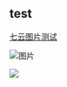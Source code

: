 ## test
[七云图片测试](http://p09t4njbf.bkt.clouddn.com/logo1.png)

![图片](https://javage.github.io/images/blog/background-cover.jpg)

![](http://p09t4njbf.bkt.clouddn.com/logo1.png)